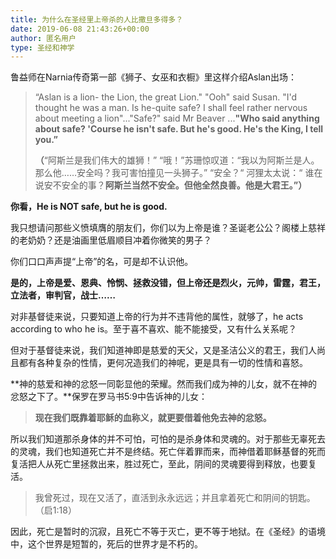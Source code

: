 ```yaml
---
title: 为什么在圣经里上帝杀的人比撒旦多得多？
date: 2019-06-08 21:43:26+00:00
author: 匿名用户
type: 圣经和神学
---
```

鲁益师在Narnia传奇第一部《狮子、女巫和衣橱》里这样介绍Aslan出场：


> “Aslan is a lion- the Lion, the great Lion." "Ooh" said Susan. "I'd thought he was a man. Is he-quite safe? I shall feel rather nervous about meeting a lion"..."Safe?" said Mr Beaver ...**"Who said anything about safe? 'Course he isn't safe. But he's good. He's the King, I tell you.”**  
>   
> **（**“阿斯兰是我们伟大的雄狮！” “哦！”苏珊惊叹道：“我以为阿斯兰是人。那么他……安全吗？我可害怕撞见一头狮子。” “安全？“ 河狸太太说：“ 谁在说安不安全的事？**阿斯兰当然不安全。但他全然良善。他是大君王。”）**  


**你看，He is NOT safe, but he is good.**

  


我只想请问那些义愤填膺的朋友们，你们以为上帝是谁？圣诞老公公？阁楼上慈祥的老奶奶？还是油画里低眉顺目冲着你微笑的男子？

  


你们口口声声提“上帝”的名，可是却不认识他。

  


**是的，上帝是爱、恩典、怜悯、拯救没错，但上帝还是烈火，元帅，雷霆，君王，立法者，审判官，战士……**

对非基督徒来说，只要知道上帝的行为并不违背他的属性，就够了，he acts according to who he is。至于喜不喜欢、能不能接受，又有什么关系呢？

但对于基督徒来说，我们知道神即是慈爱的天父，又是圣洁公义的君王，我们人尚且都有各种复杂的性情，更何况造我们的神呢，更是具有一切的性情和喜怒。

  


**神的慈爱和神的忿怒一同彰显他的荣耀。然而我们成为神的儿女，就不在神的忿怒之下了。**保罗在罗马书5:9中告诉神的儿女：


> **现在我们既靠着耶稣的血称义，就更要借着他免去神的忿怒。**  


所以我们知道那杀身体的并不可怕，可怕的是杀身体和灵魂的。对于那些无辜死去的灵魂，我们也知道死亡并不是终结。死亡伴着罪而来，而神借着耶稣基督的死而复活把人从死亡里拯救出来，胜过死亡，至此，阴间的灵魂要得到释放，也要复活。


> 我曾死过，现在又活了，直活到永永远远；并且拿着死亡和阴间的钥匙。（启1:18）  


因此，死亡是暂时的沉寂，且死亡不等于灭亡，更不等于地狱。在《圣经》的语境中，这个世界是短暂的，死后的世界才是不朽的。


